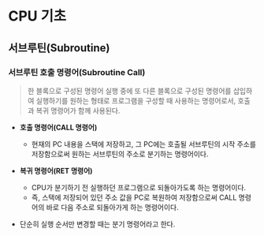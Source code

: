 # CPU 기초

## 서브루틴(Subroutine)

### 서브루틴 호출 명령어(Subroutine Call)

> 한 블록으로 구성된 명령어 실행 중에 또 다른 블록으로 구성된 명령어를 삽입하여 실행하기를 원하는 형태로 프로그램을 구성할 때 사용하는 명령어로서, 호출과 복귀 명령어가 함께 사용된다.

* **호출 명령어(CALL 명령어)**
    * 현재의 PC 내용을 스택에 저장하고, 그 PC에는 호출될 서브루틴의 시작 주소를 저장함으로써 원하는 서브루틴의 주소로 분기하는 명령어이다.

* **복귀 명령어(RET 명령어)**
    * CPU가 분기하기 전 실행하던 프로그램으로 되돌아가도록 하는 명령어이다.
    * 즉, 스택에 저장되어 있던 주소 값을 PC로 복원하여 저장함으로써 CALL 명령어의 바로 다음 주소로 되돌아가게 하는 명령어이다.

* 단순히 실행 순서만 변경할 때는 분기 명령어라고 한다.
